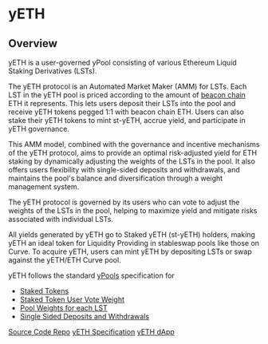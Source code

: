 # yETH

## Overview

yETH is a user-governed yPool consisting of various Ethereum Liquid Staking Derivatives (LSTs).

The yETH protocol is an Automated Market Maker (AMM) for LSTs. Each LST in the yETH pool is priced according to the amount of [beacon chain](https://ethereum.org/en/upgrades/beacon-chain/) ETH it represents. This lets users deposit their LSTs into the pool and receive yETH tokens pegged 1:1 with beacon chain ETH. Users can also stake their yETH tokens to mint st-yETH, accrue yield, and participate in yETH governance.

This AMM model, combined with the governance and incentive mechanisms of the yETH protocol, aims to provide an optimal risk-adjusted yield for ETH staking by dynamically adjusting the weights of the LSTs in the pool. It also offers users flexibility with single-sided deposits and withdrawals, and maintains the pool's balance and diversification through a weight management system.

The yETH protocol is governed by its users who can vote to adjust the weights of the LSTs in the pool, helping to maximize yield and mitigate risks associated with individual LSTs.

All yields generated by yETH go to Staked yETH (st-yETH) holders, making yETH an ideal token for Liquidity Providing in stableswap pools like those on Curve. To acquire yETH, users can mint yETH by depositing LSTs or swap against the yETH/ETH Curve pool.

yETH follows the standard [yPools](../ypools-overview) specification for

- [Staked Tokens](../ypools-overview.md#staked-ytokens)
- [Staked Token User Vote Weight](../ypools-overview.md#st-ytoken-user-vote-weight)
- [Pool Weights for each LST](../ypools-overview.md#pool-weights-for-each-lst)
- [Single Sided Deposits and Withdrawals](../ypools-overview.md#single-sided-deposits-and-withdrawals)

<PrettyLink>[Source Code Repo](https://github.com/yearn/yETH)</PrettyLink>
<PrettyLink>[yETH Specification](https://github.com/yearn/yETH/blob/main/SPECIFICATION.md)</PrettyLink>
<PrettyLink>[yETH dApp](https://yeth.yearn.fi)</PrettyLink>
